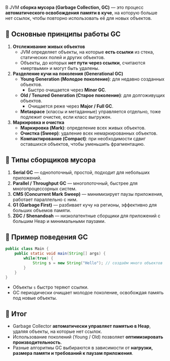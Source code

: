 В JVM **сборка мусора (Garbage Collection, GC)** — это процесс **автоматического освобождения памяти в куче**, на которую больше нет ссылок, чтобы повторно использовать её для новых объектов.
## 🔹 Основные принципы работы GC
1. **Отслеживание живых объектов**
    - JVM определяет объекты, на которые **есть ссылки** из стека, статических полей и других объектов.
    - Объекты, до которых **нет пути через ссылки**, считаются «мертвыми» и могут быть удалены.
2. **Разделение кучи на поколения (Generational GC)**
    - **Young Generation (Молодое поколение)**: для недавно созданных объектов.
        - Быстро очищается через **Minor GC**.
    - **Old / Tenured Generation (Старое поколение)**: для долгоживущих объектов.
        - Очищается реже через **Major / Full GC**.
    - **Metaspace** (классы и метаданные) управляется отдельно, тоже подлежит очистке, если класс выгружен.
3. **Маркировка и очистка**
    - **Маркировка (Mark)**: определение всех живых объектов.
    - **Очистка (Sweep)**: удаление всех немаркированных объектов.
    - **Компактирование (Compact)**: при необходимости сдвиг оставшихся объектов, чтобы уменьшить фрагментацию.
## 🔹 Типы сборщиков мусора
1. **Serial GC** — однопоточный, простой, подходит для небольших приложений.
2. **Parallel / Throughput GC** — многопоточный, быстрее для многопроцессорных систем.
3. **CMS (Concurrent Mark Sweep)** — минимизирует паузы приложения, работает параллельно с ним.
4. **G1 (Garbage First)** — разбивает кучу на регионы, эффективно для больших объемов памяти.
5. **ZGC / Shenandoah** — низколатентные сборщики для приложений с большим Heap и минимальными паузами.
## 🔹 Пример поведения GC
```java
public class Main {
    public static void main(String[] args) {
        while(true) {
            String s = new String("Hello"); // создаём много объектов
        }
    }
}
```
- Объекты `s` быстро теряют ссылки.
- GC периодически очищает молодое поколение, освобождая память под новые объекты.
## 🔹 Итог
- Garbage Collector **автоматически управляет памятью в Heap**, удаляя объекты, на которые нет ссылок.
- Использование поколений (Young / Old) позволяет **оптимизировать производительность**.
- Разные алгоритмы GC выбираются в зависимости от **нагрузки, размера памяти и требований к паузам приложения**.